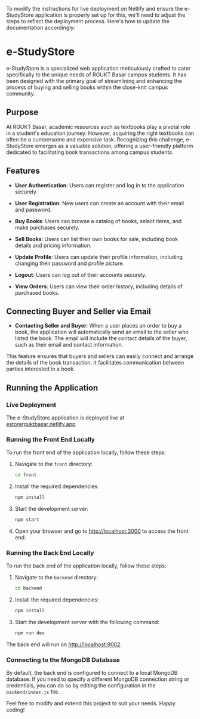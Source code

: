 To modify the instructions for live deployment on Netlify and ensure the e-StudyStore application is properly set up for this, we'll need to adjust the steps to reflect the deployment process. Here's how to update the documentation accordingly:

# e-StudyStore

e-StudyStore is a specialized web application meticulously crafted to cater specifically to the unique needs of RGUKT Basar campus students. It has been designed with the primary goal of streamlining and enhancing the process of buying and selling books within the close-knit campus community.

## Purpose

At RGUKT Basar, academic resources such as textbooks play a pivotal role in a student's education journey. However, acquiring the right textbooks can often be a cumbersome and expensive task. Recognizing this challenge, e-StudyStore emerges as a valuable solution, offering a user-friendly platform dedicated to facilitating book transactions among campus students.

## Features

- **User Authentication**: Users can register and log in to the application securely.

- **User Registration**: New users can create an account with their email and password.

- **Buy Books**: Users can browse a catalog of books, select items, and make purchases securely.

- **Sell Books**: Users can list their own books for sale, including book details and pricing information.

- **Update Profile**: Users can update their profile information, including changing their password and profile picture.

- **Logout**: Users can log out of their accounts securely.

- **View Orders**: Users can view their order history, including details of purchased books.
  
## Connecting Buyer and Seller via Email

- **Contacting Seller and Buyer**: When a user places an order to buy a book, the application will automatically send an email to the seller who listed the book. The email will include the contact details of the buyer, such as their email and contact information.

This feature ensures that buyers and sellers can easily connect and arrange the details of the book transaction. It facilitates communication between parties interested in a book.

## Running the Application

### Live Deployment

The e-StudyStore application is deployed live at [estorerguktbasar.netlify.app](https://estorerguktbasar.netlify.app).

### Running the Front End Locally

To run the front end of the application locally, follow these steps:

1. Navigate to the `front` directory:

    ```sh
    cd front
    ```

2. Install the required dependencies:

    ```sh
    npm install
    ```

3. Start the development server:

    ```sh
    npm start
    ```

4. Open your browser and go to [http://localhost:3000](http://localhost:3000) to access the front end.

### Running the Back End Locally

To run the back end of the application locally, follow these steps:

1. Navigate to the `backend` directory:

    ```sh
    cd backend
    ```

2. Install the required dependencies:

    ```sh
    npm install
    ```

3. Start the development server with the following command:

    ```sh
    npm run dev
    ```

The back end will run on [http://localhost:9002](http://localhost:9002).

### Connecting to the MongoDB Database

By default, the back end is configured to connect to a local MongoDB database. If you need to specify a different MongoDB connection string or credentials, you can do so by editing the configuration in the `backend/index.js` file.

Feel free to modify and extend this project to suit your needs. Happy coding!
